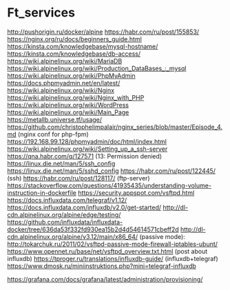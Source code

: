 # Ft_services
http://pushorigin.ru/docker/alpine
https://habr.com/ru/post/155853/
https://nginx.org/ru/docs/beginners_guide.html
https://kinsta.com/knowledgebase/mysql-hostname/
https://kinsta.com/knowledgebase/db-access/
https://wiki.alpinelinux.org/wiki/MariaDB
https://wiki.alpinelinux.org/wiki/Production_DataBases_:_mysql
https://wiki.alpinelinux.org/wiki/PhpMyAdmin
https://docs.phpmyadmin.net/en/latest/
https://wiki.alpinelinux.org/wiki/Nginx
https://wiki.alpinelinux.org/wiki/Nginx_with_PHP
https://wiki.alpinelinux.org/wiki/WordPress
https://wiki.alpinelinux.org/wiki/Main_Page
https://metallb.universe.tf/usage/
https://github.com/christophelimpalair/nginx_series/blob/master/Episode_4.md (nginx conf for php-fpm)
https://192.168.99.128/phpmyadmin/doc/html/index.html
https://wiki.alpinelinux.org/wiki/Setting_up_a_ssh-server
https://qna.habr.com/q/127571 (13: Permission denied)
https://linux.die.net/man/5/ssh_config
https://linux.die.net/man/5/sshd_config
https://habr.com/ru/post/122445/ (ssh)
https://habr.com/ru/post/128117/ (ftp-server)
https://stackoverflow.com/questions/41935435/understanding-volume-instruction-in-dockerfile
https://security.appspot.com/vsftpd.html
https://docs.influxdata.com/telegraf/v1.12/
https://docs.influxdata.com/influxdb/v2.0/get-started/
http://dl-cdn.alpinelinux.org/alpine/edge/testing/
https://github.com/influxdata/influxdata-docker/tree/636da53f332fd930ea15b2d4d54614571cbeff2d
http://dl-cdn.alpinelinux.org/alpine/v3.12/main/x86_64/
(passive mode): http://tokarchuk.ru/2011/02/vsftpd-passive-mode-firewall-iptables-ubunt/
https://www.opennet.ru/base/net/vsftpd_overview.txt.html
(post about influxdb) https://tproger.ru/translations/influxdb-guide/
(influxdb+telegraf) https://www.dmosk.ru/miniinstruktions.php?mini=telegraf-influxdb

https://grafana.com/docs/grafana/latest/administration/provisioning/
